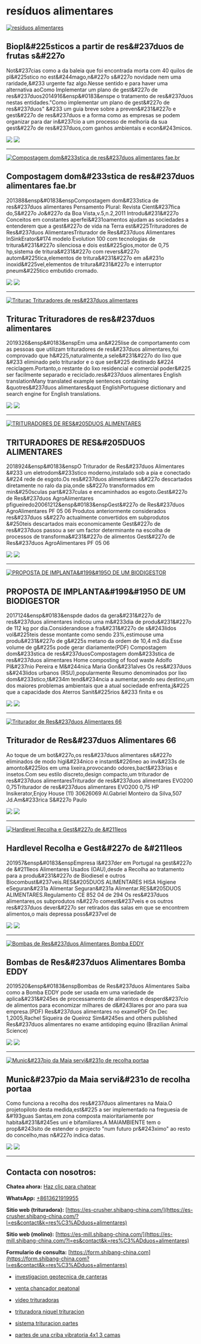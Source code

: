 # resíduos alimentares

<a href="https://swt.shibang-china.com/?l=es&img&k=res%C3%ADduos+alimentares" target="_blank">![resíduos alimentares](http://static.shibang-china.com/all-800x300/362.jpg)</a>

## Biopl&#225sticos a partir de res&#237duos de frutas s&#227o
Not&#237cias como a da baleia que foi encontrada morta com 40 quilos de pl&#225stico no est&#244mago,n&#227o s&#227o novidade nem uma raridade,&#233 urgente faz algo.Nesse sentido e para haver uma alternativa aoComo Implementar um plano de gest&#227o de res&#237duos2014916&ensp&#0183&enspe o tratamento de res&#237duos nestas entidades."Como implementar um plano de gest&#227o de res&#237duos" &#233 um guia breve sobre a preven&#231&#227o e gest&#227o de res&#237duos e a forma como as empresas se podem organizar para dar in&#237cio a um processo de melhoria da sua gest&#227o de res&#237duos,com ganhos ambientais e econ&#243micos.


<a href="https://whatsapp.shibangsoft.com/WhatsApp.php" target="_blank" title="WhatsApp">![](http://static.shibang-china.com/icon/whatsapp.png)</a> <a href="https://swt.shibang-china.com/?l=es&icon&k=res%C3%ADduos+alimentares" target="_blank">![](http://static.shibang-china.com/icon/chat-es.png)</a>

---

<a href="https://swt.shibang-china.com/?l=es&img&k=res%C3%ADduos+alimentares" target="_blank">![Compostagem dom&#233stica de res&#237duos alimentares fae.br](http://static.shibang-china.com/all-800x300/845.jpg)</a>

## Compostagem dom&#233stica de res&#237duos alimentares fae.br
201388&ensp&#0183&enspCompostagem dom&#233stica de res&#237duos alimentares Pensamento Plural: Revista Cient&#237fica do,S&#227o Jo&#227o da Boa Vista,v.5,n.2,2011 Introdu&#231&#227o Conceitos em constantes aperfei&#231oamentos ajudam as sociedades a entenderem que a gest&#227o de vida na Terra est&#225Trituradores de Res&#237duos AlimentaresTriturador de Res&#237duos Alimentares InSinkErator&#174 modelo Evolution 100 com tecnologias de tritura&#231&#227o silenciosa e dois est&#225gios,motor de 0,75 hp,sistema de tritura&#231&#227o com revers&#227o autom&#225tica,elementos de tritura&#231&#227o em a&#231o inoxid&#225vel,elementos de tritura&#231&#227o e interruptor pneum&#225tico embutido cromado.


<a href="https://whatsapp.shibangsoft.com/WhatsApp.php" target="_blank" title="WhatsApp">![](http://static.shibang-china.com/icon/whatsapp.png)</a> <a href="https://swt.shibang-china.com/?l=es&icon&k=res%C3%ADduos+alimentares" target="_blank">![](http://static.shibang-china.com/icon/chat-es.png)</a>

---

<a href="https://swt.shibang-china.com/?l=es&img&k=res%C3%ADduos+alimentares" target="_blank">![Triturac Trituradores de res&#237duos alimentares](http://static.shibang-china.com/all-800x300/1360.jpg)</a>

## Triturac Trituradores de res&#237duos alimentares
2019326&ensp&#0183&enspEm uma an&#225lise de comportamento com as pessoas que utilizam trituradores de res&#237duos alimentares,foi comprovado que h&#225,naturalmente,a sele&#231&#227o do lixo que &#233 eliminado pelo triturador e o que ser&#225 destinado &#224 reciclagem.Portanto,o restante do lixo residencial e comercial poder&#225 ser facilmente separado e reciclado.res&#237duos alimentares English translationMany translated example sentences containing &quotres&#237duos alimentares&quot EnglishPortuguese dictionary and search engine for English translations.


<a href="https://whatsapp.shibangsoft.com/WhatsApp.php" target="_blank" title="WhatsApp">![](http://static.shibang-china.com/icon/whatsapp.png)</a> <a href="https://swt.shibang-china.com/?l=es&icon&k=res%C3%ADduos+alimentares" target="_blank">![](http://static.shibang-china.com/icon/chat-es.png)</a>

---

<a href="https://swt.shibang-china.com/?l=es&img&k=res%C3%ADduos+alimentares" target="_blank">![TRITURADORES DE RES&#205DUOS ALIMENTARES](http://static.shibang-china.com/all-800x300/240.jpg)</a>

## TRITURADORES DE RES&#205DUOS ALIMENTARES
2018924&ensp&#0183&enspO Triturador de Res&#237duos Alimentares &#233 um eletrodom&#233stico moderno,instalado sob a pia e conectado &#224 rede de esgoto.Os res&#237duos alimentares s&#227o descartados diretamente no ralo da pia,onde s&#227o transformados em min&#250sculas part&#237culas e encaminhados ao esgoto.Gest&#227o de Res&#237duos AgroAlimentares pfigueiredo20061212&ensp&#0183&enspGest&#227o de Res&#237duos AgroAlimentares PF 05 06 Produtos anteriormente considerados res&#237duos s&#227o actualmente convertidos em subprodutos &#250teis descartados mais economicamente Gest&#227o de res&#237duos passou a ser um factor determinante na escolha de processos de transforma&#231&#227o de alimentos Gest&#227o de Res&#237duos AgroAlimentares PF 05 06


<a href="https://whatsapp.shibangsoft.com/WhatsApp.php" target="_blank" title="WhatsApp">![](http://static.shibang-china.com/icon/whatsapp.png)</a> <a href="https://swt.shibang-china.com/?l=es&icon&k=res%C3%ADduos+alimentares" target="_blank">![](http://static.shibang-china.com/icon/chat-es.png)</a>

---

<a href="https://swt.shibang-china.com/?l=es&img&k=res%C3%ADduos+alimentares" target="_blank">![PROPOSTA DE IMPLANTA&#199&#195O DE UM BIODIGESTOR](http://static.shibang-china.com/all-800x300/1503.jpg)</a>

## PROPOSTA DE IMPLANTA&#199&#195O DE UM BIODIGESTOR
2017124&ensp&#0183&enspde dados da gera&#231&#227o de res&#237duos alimentares indicou uma m&#233dia de produ&#231&#227o de 112 kg por dia.Considerandose a fra&#231&#227o de s&#243lidos vol&#225teis desse montante como sendo 23%,estimouse uma produ&#231&#227o de g&#225s metano da ordem de 10,4 m3 dia.Esse volume de g&#225s pode gerar diariamente(PDF) Compostagem dom&#233stica de res&#237duosCompostagem dom&#233stica de res&#237duos alimentares Home composting of food waste Adolfo Pl&#237nio Pereira e M&#244nica Maria Gon&#231alves Os res&#237duos s&#243lidos urbanos (RSU),popularmente Resumo denominados por lixo dom&#233stico,t&#234m tend&#234ncia a aumentar,sendo seu destino,um dos maiores problemas ambientais que a atual sociedade enfrenta,j&#225 que a capacidade dos Aterros Sanit&#225rios &#233 finita e os


<a href="https://whatsapp.shibangsoft.com/WhatsApp.php" target="_blank" title="WhatsApp">![](http://static.shibang-china.com/icon/whatsapp.png)</a> <a href="https://swt.shibang-china.com/?l=es&icon&k=res%C3%ADduos+alimentares" target="_blank">![](http://static.shibang-china.com/icon/chat-es.png)</a>

---

<a href="https://swt.shibang-china.com/?l=es&img&k=res%C3%ADduos+alimentares" target="_blank">![Triturador de Res&#237duos Alimentares 66](http://static.shibang-china.com/all-800x300/1249.jpg)</a>

## Triturador de Res&#237duos Alimentares 66
Ao toque de um bot&#227o,os res&#237duos alimentares s&#227o eliminados de modo higi&#234nico e instant&#226neo ao inv&#233s de amonto&#225los em uma lixeira,provocando odores,bact&#233rias e insetos.Com seu estilo discreto,design compacto,um triturador de res&#237duos alimentaresTriturador de res&#237duos alimentares EVO200 0,75Triturador de res&#237duos alimentares EVO200 0,75 HP Insikerator,Enjoy House (11) 30626069 Al.Gabriel Monteiro da Silva,507 Jd.Am&#233rica S&#227o Paulo


<a href="https://whatsapp.shibangsoft.com/WhatsApp.php" target="_blank" title="WhatsApp">![](http://static.shibang-china.com/icon/whatsapp.png)</a> <a href="https://swt.shibang-china.com/?l=es&icon&k=res%C3%ADduos+alimentares" target="_blank">![](http://static.shibang-china.com/icon/chat-es.png)</a>

---

<a href="https://swt.shibang-china.com/?l=es&img&k=res%C3%ADduos+alimentares" target="_blank">![Hardlevel Recolha e Gest&#227o de &#211leos](http://static.shibang-china.com/all-800x300/770.jpg)</a>

## Hardlevel Recolha e Gest&#227o de &#211leos
201957&ensp&#0183&enspEmpresa l&#237der em Portugal na gest&#227o de &#211leos Alimentares Usados (OAU),desde a Recolha ao tratamento para a produ&#231&#227o de Biodiesel e outros Biocombust&#237veis.RES&#205DUOS ALIMENTARES HISA Higiene eSeguran&#231a Alimentar Seguran&#231a Alimentar.RES&#205DUOS ALIMENTARES.Regulamento CE 852 04 de 294 Os res&#237duos alimentares,os subprodutos n&#227o comest&#237veis e os outros res&#237duos dever&#227o ser retirados das salas em que se encontrem alimentos,o mais depressa poss&#237vel de


<a href="https://whatsapp.shibangsoft.com/WhatsApp.php" target="_blank" title="WhatsApp">![](http://static.shibang-china.com/icon/whatsapp.png)</a> <a href="https://swt.shibang-china.com/?l=es&icon&k=res%C3%ADduos+alimentares" target="_blank">![](http://static.shibang-china.com/icon/chat-es.png)</a>

---

<a href="https://swt.shibang-china.com/?l=es&img&k=res%C3%ADduos+alimentares" target="_blank">![Bombas de Res&#237duos Alimentares Bomba EDDY](http://static.shibang-china.com/all-800x300/1161.jpg)</a>

## Bombas de Res&#237duos Alimentares Bomba EDDY
2019520&ensp&#0183&enspBombas de Res&#237duos Alimentares Saiba como a Bomba EDDY pode ser usada em uma variedade de aplica&#231&#245es de processamento de alimentos e desperd&#237cio de alimentos para economizar milhares de d&#243lares por ano para sua empresa.(PDF) Res&#237duos alimentares no examePDF On Dec 1,2005,Rachel Siqueira de Queiroz Sim&#245es and others published Res&#237duos alimentares no exame antidoping equino (Brazilian Animal Science)


<a href="https://whatsapp.shibangsoft.com/WhatsApp.php" target="_blank" title="WhatsApp">![](http://static.shibang-china.com/icon/whatsapp.png)</a> <a href="https://swt.shibang-china.com/?l=es&icon&k=res%C3%ADduos+alimentares" target="_blank">![](http://static.shibang-china.com/icon/chat-es.png)</a>

---

<a href="https://swt.shibang-china.com/?l=es&img&k=res%C3%ADduos+alimentares" target="_blank">![Munic&#237pio da Maia servi&#231o de recolha portaa](http://static.shibang-china.com/all-800x300/848.jpg)</a>

## Munic&#237pio da Maia servi&#231o de recolha portaa
Como funciona a recolha dos res&#237duos alimentares na Maia.O projetopiloto desta medida,est&#225 a ser implementado na freguesia de &#193guas Santas,em zona composta maioritariamente por habita&#231&#245es uni e bifamiliares.A MAIAMBIENTE tem o prop&#243sito de estender o projecto "num futuro pr&#243ximo" ao resto do concelho,mas n&#227o indica datas.

<a href="https://whatsapp.shibangsoft.com/WhatsApp.php" target="_blank" title="WhatsApp">![](http://static.shibang-china.com/icon/whatsapp.png)</a> <a href="https://swt.shibang-china.com/?l=es&icon&k=res%C3%ADduos+alimentares" target="_blank">![](http://static.shibang-china.com/icon/chat-es.png)</a>

---
## Contacta con nosotros:

**Chatea ahora:** [Haz clic para chatear](https://swt.shibang-china.com?l=es&contact&k=res%C3%ADduos+alimentares)

**WhatsApp:**  [+8613621919955](https://whatsapp.shibangsoft.com/WhatsApp.php)

**Sitio web (trituradora):** [https://es-crusher.shibang-china.com/](https://es-crusher.shibang-china.com/?l=es&contact&k=res%C3%ADduos+alimentares)

**Sitio web (molino):** [https://es-mill.shibang-china.com/](https://es-mill.shibang-china.com/?l=es&contact&k=res%C3%ADduos+alimentares)

**Formulario de consulta:** [https://form.shibang-china.com](https://form.shibang-china.com?l=es&contact&k=res%C3%ADduos+alimentares)

* [investigacion geotecnica de canteras](../72/investigacion%20geotecnica%20de%20canteras.md)

* [venta chancador peatonal](../71/venta%20chancador%20peatonal.md)

* [video trituradoras](../73/video%20trituradoras.md)

* [trituradora niquel trituracion](../74/trituradora%20niquel%20trituracion.md)

* [sistema trituracion partes](../66/sistema%20trituracion%20partes.md)

* [partes de una criba vibratoria 4x1 3 camas](../72/partes%20de%20una%20criba%20vibratoria%204x1%203%20camas.md)